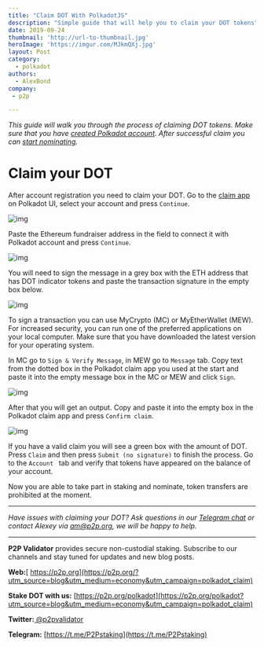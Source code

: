 ```yaml
---
title: "Claim DOT With PolkadotJS"
description: "Simple guide that will help you to claim your DOT tokens"
date: 2019-09-24
thumbnail: 'http://url-to-thumbnail.jpg'
heroImage: 'https://imgur.com/MJkmQXj.jpg'
layout: Post
category:
  - polkadot
authors:
  - AlexBond
company:
 - p2p

---
```


*This guide will walk you through the process of claiming DOT tokens. Make sure that you have [created Polkadot account](https://economy.p2p.org/create-account-in-polkadot-network). After successful claim you can [start nominating](https://economy.p2p.org/polkadot-nomination-guide).*

# Claim your DOT

After account registration you need to claim your DOT. Go to the [claim app](https://polkadot.js.org/apps/#/claims) on Polkadot UI,  select your account and press `Continue`.



![img](https://imgur.com/6kzs5jQ.jpg)



Paste the Ethereum fundraiser address in the field to connect it with Polkadot account and press `Continue`. 



![img](https://imgur.com/QHJQjIp.jpg)



You will need to sign the message in a grey box with the ETH address that has DOT indicator tokens and paste the transaction signature in the empty box below.



![img](https://imgur.com/TxYeIwD.jpg)



To sign a transaction you can use MyCrypto (MC) or MyEtherWallet (MEW). For increased security, you can run one of the preferred applications on your local computer. Make sure that you have downloaded the latest version for your operating system.

In MC go to `Sign & Verify Message`, in MEW go to `Message` tab. Copy text from the dotted box in the Polkadot claim app you used at the start and paste it into the empty message box in the MC or MEW and click `Sign`.



![img](https://imgur.com/nwecNTE.jpg)



After that you will get an output. Copy and paste it into the empty box in the Polkadot claim app and press `Confirm claim`.



![img](https://imgur.com/Jho6DQc.jpg)



If you have a valid claim you will see a green box with the amount of DOT. Press `Claim` and then press `Submit (no signature)` to finish the process. Go to the `Account ` tab and verify that tokens have appeared on the balance of your account.

Now you are able to take part in staking and nominate, token transfers are prohibited at the moment.

------

*Have issues with claiming your DOT? Ask questions in our [Telegram chat](https://t.me/P2Pstaking) or contact Alexey via am@p2p.org, we will be happy to help.*

------

**P2P Validator** provides secure non-custodial staking. Subscribe to our channels and stay tuned for updates and new blog posts.

**Web:**[ https://p2p.org](https://p2p.org/?utm_source=blog&utm_medium=economy&utm_campaign=polkadot_claim)

**Stake DOT with us:** [https://p2p.org/polkadot](https://p2p.org/polkadot?utm_source=blog&utm_medium=economy&utm_campaign=polkadot_claim)

**Twitter:**[ @p2pvalidator](https://twitter.com/p2pvalidator)

**Telegram:** [https://t.me/P2Pstaking](https://t.me/P2Pstaking)